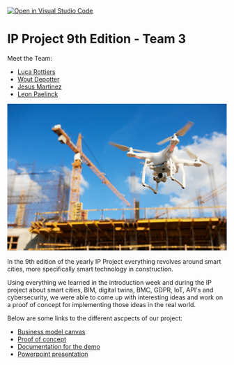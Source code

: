 [![Open in Visual Studio Code](https://classroom.github.com/assets/open-in-vscode-f059dc9a6f8d3a56e377f745f24479a46679e63a5d9fe6f495e02850cd0d8118.svg)](https://classroom.github.com/online_ide?assignment_repo_id=7136553&assignment_repo_type=AssignmentRepo)

# IP Project 9th Edition - Team 3

Meet the Team:

- [Luca Rottiers](https://github.com/LucaRottiers)
- [Wout Depotter](https://github.com/Wout-Depotter)
- [Jesus Martinez](https://github.com/JESUMH)
- [Leon Paelinck](https://github.com/LeonPaelinck)

![smart tech in constructino](img/smartConstruction.jpeg)

In the 9th edition of the yearly IP Project everything revolves around smart cities, more specifically smart technology in construction.

Using everything we learned in the introduction week and during the IP project about smart cities, BIM, digital twins, BMC, GDPR, IoT, API's and cybersecurity, we were able to come up with interesting ideas and work on a proof of concept for implementing those ideas in the real world.

Below are some links to the different ascpects of our project:

- [Business model canvas](business-model-canvas.docx)
- [Proof of concept](Smart-Construction-sites.pdf)
- [Documentation for the demo](Documentation.md)
- [Powerpoint presentation](PresentationIP.pdf)
